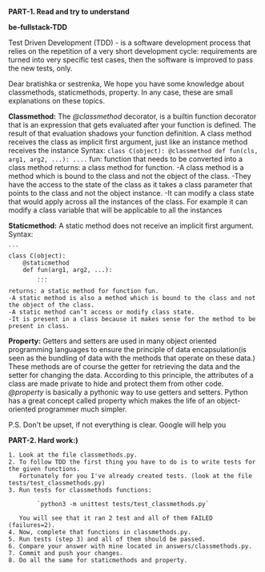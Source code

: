 **PART-1. Read and try to understand**

**be-fullstack-TDD**

Test Driven Development (TDD) - is a software development process that relies on the repetition of a very short development cycle: requirements are turned into very specific test cases, then the software is improved to pass the new tests, only.

Dear bratishka or sestrenka, We hope you have some knowledge about classmethods, staticmethods, property.
In any case, these are small explanations on these topics.

**Classmethod:**
    The *@classmethod* decorator, is a builtin function decorator that is an expression that gets evaluated after your function is defined. The result of that evaluation shadows your function definition.
    A class method receives the class as implicit first argument, just like an instance method receives the instance
    Syntax:
    ```
    class C(object):
        @classmethod
        def fun(cls, arg1, arg2, ...):
        ....
    ```
    fun: function that needs to be converted into a class method
    returns: a class method for function.
    -A class method is a method which is bound to the class and not the object of the class.
    -They have the access to the state of the class as it takes a class parameter that points to the class and not the object instance.
    -It can modify a class state that would apply across all the instances of the class. For example it can modify a class variable that will be applicable to all the instances

**Staticmethod:**
    A static method does not receive an implicit first argument.
    Syntax:
    
    ```
    class C(object):
        @staticmethod
        def fun(arg1, arg2, ...):
            ...
            ```
    returns: a static method for function fun.
    -A static method is also a method which is bound to the class and not the object of the class.
    -A static method can’t access or modify class state.
    -It is present in a class because it makes sense for the method to be present in class.

**Property:**
    Getters and setters are used in many object oriented programming languages to ensure the principle of data encapsulation(is seen as the bundling of data with the methods that operate on these data.)
    These methods are of course the getter for retrieving the data and the setter for changing the data.
    According to this principle, the attributes of a class are made private to hide and protect them from other code.
    *@property* is basically a pythonic way to use getters and setters.
    Python has a great concept called property which makes the life of an object-oriented programmer much simpler.

P.S. Don't be upset, if not everything is clear. Google will help you

**PART-2. Hard work:)**
    
    1. Look at the file classmethods.py.
    2. To follow TDD the first thing you have to do is to write tests for the given functions.
       Fortunately for you I've already created tests. (look at the file tests/test_classmethods.py)
    3. Run tests for classmethods functions:
      
            `python3 -m unittest tests/test_classmethods.py`
                           
       You will see that it ran 2 test and all of them FAILED (failures=2).
    4. Now, complete that functions in classmethods.py.
    5. Run tests (step 3) and all of them should be passed.
    6. Compare your answer with mine located in answers/classmethods.py.
    7. Commit and push your changes.
    8. Do all the same for staticmethods and property.
    
